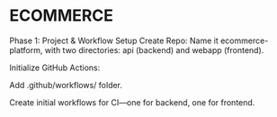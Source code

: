 # ECOMMERCE

Phase 1: Project & Workflow Setup
Create Repo: Name it ecommerce-platform, with two directories: api (backend) and webapp (frontend).
![]()

Initialize GitHub Actions:

Add .github/workflows/ folder.
![]()

Create initial workflows for CI—one for backend, one for frontend.

